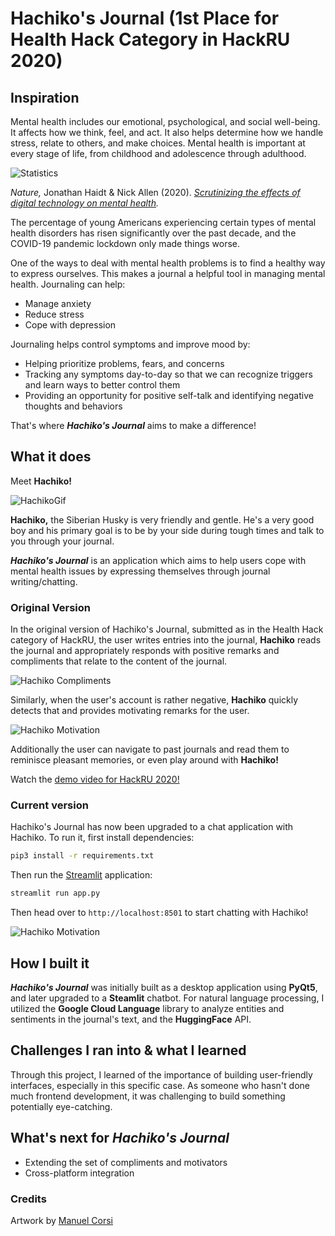 # Hachiko's Journal (1st Place for Health Hack Category in HackRU 2020)

## Inspiration

Mental health includes our emotional, psychological, and social well-being. It affects how we think, feel, and act. It also helps determine how we handle stress, relate to others, and make choices. Mental health is important at every stage of life, from childhood and adolescence through adulthood.

![Statistics](img/depression-stats.jpg)

*Nature,* Jonathan Haidt & Nick Allen (2020). *[Scrutinizing the effects of digital technology on mental health](https://www.nature.com/articles/d41586-020-00296-x).*

The percentage of young Americans experiencing certain types of mental health disorders has risen significantly over the past decade, and the COVID-19 pandemic lockdown only made things worse.

One of the ways to deal with mental health problems is to find a healthy way to express ourselves. This makes a journal a helpful tool in managing mental health. Journaling can help:

- Manage anxiety
- Reduce stress
- Cope with depression

Journaling helps control symptoms and improve mood by:

- Helping prioritize problems, fears, and concerns
- Tracking any symptoms day-to-day so that we can recognize triggers and learn ways to better control them
- Providing an opportunity for positive self-talk and identifying negative thoughts and behaviors

That's where ***Hachiko's Journal*** aims to make a difference!

## What it does

Meet **Hachiko!**

![HachikoGif](img/Hachiko.gif)

**Hachiko,** the Siberian Husky is very friendly and gentle. He's a very good boy and his primary goal is to be by your side during tough times and talk to you through your journal.

***Hachiko's Journal*** is an application which aims to help users cope with mental health issues by expressing themselves through journal writing/chatting.

### Original Version

In the original version of Hachiko's Journal, submitted as in the Health Hack category of HackRU, the user writes entries into the journal, **Hachiko** reads the journal and appropriately responds with positive remarks and compliments that relate to the content of the journal.

![Hachiko Compliments](img/hachiko-original-compliment.jpg)

Similarly, when the user's account is rather negative, **Hachiko** quickly detects that and provides motivating remarks for the user.

![Hachiko Motivation](img/hachiko-original-motivator.jpg)

Additionally the user can navigate to past journals and read them to reminisce pleasant memories, or even play around with **Hachiko!**

Watch the [demo video for HackRU 2020!](https://youtu.be/eLksAlg7IP8)

### Current version

Hachiko's Journal has now been upgraded to a chat application with Hachiko. To run it, first install dependencies:

```bash
pip3 install -r requirements.txt
```

Then run the [Streamlit](https://streamlit.io/) application:

```bash
streamlit run app.py
```

Then head over to `http://localhost:8501` to start chatting with Hachiko!

![Hachiko Motivation](img/hachiko-demo.gif)

## How I built it

***Hachiko's Journal*** was initially built as a desktop application using **PyQt5**, and later upgraded to a **Steamlit** chatbot. For natural language processing, I utilized the **Google Cloud Language** library to analyze entities and sentiments in the journal's text, and the **HuggingFace** API.

## Challenges I ran into & what I learned

Through this project, I learned of the importance of building user-friendly interfaces, especially in this specific case. As someone who hasn't done much frontend development, it was challenging to build something potentially eye-catching.

## What's next for ***Hachiko's Journal***

- Extending the set of compliments and motivators
- Cross-platform integration

### Credits

Artwork by [Manuel Corsi](https://backthemc.myportfolio.com/)
